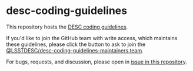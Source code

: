 # desc-coding-guidelines

This repository hosts the [DESC coding guidelines](guidelines.md).

If you'd like to join the GitHub team with write access, which maintains these guidelines, please click the button to ask to join the [@LSSTDESC/desc-coding-guidelines-maintainers team](https://github.com/orgs/LSSTDESC/teams/desc-coding-guidelines-maintainers/members).

For bugs, requests, and discussion, please open in [issue in this repository](https://github.com/LSSTDESC/desc-coding-guidelines/issues).
